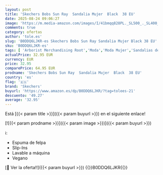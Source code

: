```yaml
---
layout: post
title: 'Skechers Bobs Sun Ray  Sandalia Mujer  Black  38 EU'
date: 2025-08-24 09:06:27
image: 'https://m.media-amazon.com/images/I/41bmqq828PL._SL500_._SL400_.jpg'
comments: true
category: ofertas
author: 'tole.es'
slug: 'B0DDQ6LJKR-es Skechers Bobs Sun Ray Sandalia Mujer Black 38 EU'
sku: 'B0DDQ6LJKR-es'
tags: [ 'Arborist Merchandising Root','Moda','Moda Mujer','Sandalias de vestir para mujer','Sandalias y chanclas para mujer','Self Service','Special Features Stores','Tienda Skechers','Zapatos para mujer','c8538d25-3af9-48d3-aeff-5f3ce5572a36_0','c8538d25-3af9-48d3-aeff-5f3ce5572a36_1','sandalia','skechers','🇪🇸', ]
actualPrice: 32.95 EUR
currency: EUR
price: 32.95
comparePrice: 64.95 EUR
prodname: 'Skechers Bobs Sun Ray  Sandalia Mujer  Black  38 EU'
country: 'es'
flag: '🇪🇸'
brand: 'Skechers'
buyurl: 'https://www.amazon.es/dp/B0DDQ6LJKR/?tag=tolees-21'
descuento: '49.27'
average: '32.95'
---
```


Está [{{< param title >}}]({{< param buyurl >}}) en el siguiente enlace!

[![{{< param prodname >}}]({{< param image >}})]({{< param buyurl >}})

ℹ️:

- Espuma de felpa
- Slip-Ins
- Lavable a máquina
- Vegano

[🛒 Ver la oferta!!]({{< param buyurl >}})
{{<world>}}B0DDQ6LJKR{{</world>}}
